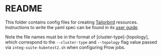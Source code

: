 # README

This folder contains config files for creating [Tailorbird](go/tailorbird)
resources. Instructions to write the yaml spec can be found in its [user
guide](go/tbird-user-guide).

Note the file names must be in the format of [cluster-type]-[topology],
which correspond to the `--cluster-type` and `--topology` flag value passed via
`integ-suite-kubetest2.sh` when configuring Prow jobs.
